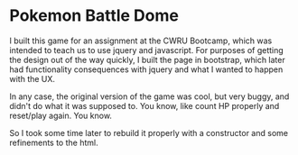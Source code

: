 # Pokemon Battle Dome
I built this game for an assignment at the CWRU Bootcamp, which was intended to teach us to use jquery and javascript.
For purposes of getting the design out of the way quickly, I built the page in bootstrap, which later had functionality consequences 
with jquery and what I wanted to happen with the UX.

In any case, the original version of the game was cool, but very buggy, and didn't do what it was supposed to. You know, like 
count HP properly and reset/play again. You know.

So I took some time later to rebuild it properly with a constructor and some refinements to the html.


